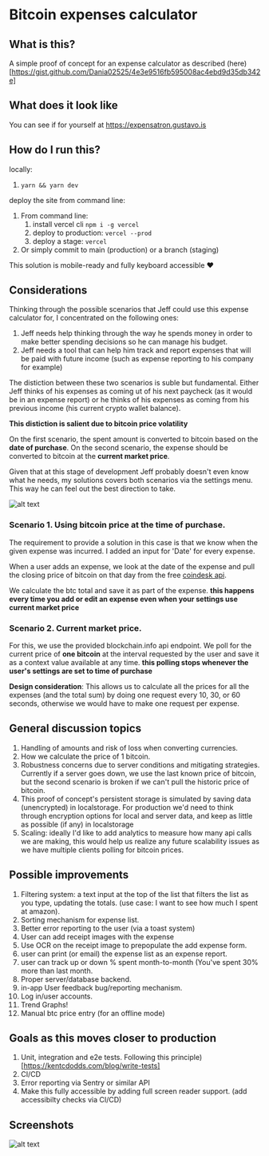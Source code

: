 # Bitcoin expenses calculator


## What is this? 

A simple proof of concept for an expense calculator as described (here)[https://gist.github.com/Dania02525/4e3e9516fb595008ac4ebd9d35db342e]

## What does it look like

You can see if for yourself at https://expensatron.gustavo.is

## How do I run this?

locally: 
  1. `yarn && yarn dev`

deploy the site from command line:
  1. From command line:
     1. install vercel cli `npm i -g vercel`
     2. deploy to production: `vercel --prod`
     3. deploy a stage: `vercel`
  2. Or simply commit to main (production) or a branch (staging)

This solution is mobile-ready and fully keyboard accessible ❤️

## Considerations

Thinking through the possible scenarios that Jeff could use this expense calculator for, I concentrated on the following ones:

1. Jeff needs help thinking through the way he spends money in order to make better spending decisions so he can manage his budget.
2. Jeff needs a tool that can help him track and report expenses that will be paid with future income (such as expense reporting to his company for example)

The distiction between these two scenarios is suble but fundamental. Either Jeff thinks of his expenses as coming ut of his next paycheck (as it would be in an expense report) or he thinks of his expenses as coming from his previous income (his current crypto wallet balance).

__This distiction is salient due to bitcoin price volatility__

On the first scenario, the spent amount is converted to bitcoin based on the **date of purchase**. On the second scenario, the expense should be converted to bitcoin at the **current market price**. 

Given that at this stage of development Jeff probably doesn't even know what he needs, my solutions covers both scenarios via the settings menu. This way he can feel out the best direction to take.

![alt text](https://user-images.githubusercontent.com/51838513/128639931-284c183a-a43d-464a-a2d0-76e9f378c77f.png)

### Scenario 1. Using bitcoin price at the time of purchase.

The requirement to provide a solution in this case is that we know when the given expense was incurred. I added an input for 'Date' for every expense.

When a user adds an expense, we look at the date of the expense and pull the closing price of bitcoin on that day from the free [coindesk api](https://api.coindesk.com/v1/bpi/historical/close.json?start=2020-08-07&end=2020-08-07). 

We calculate the btc total and save it as part of the expense. __this happens every time you add or edit an expense even when your settings use current market price__

### Scenario 2. Current market price.

For this, we use the provided blockchain.info api endpoint. We poll for the current price of **one bitcoin** at the interval requested by the user and save it as a context value available at any time. __this polling stops whenever the user's settings are set to time of purchase__

__Design consideration__: This allows us to calculate all the prices for all the expenses (and the total sum) by doing one request every 10, 30, or 60 seconds, otherwise we would have to make one request per expense.

## General discussion topics

1. Handling of amounts and risk of loss when converting currencies.
2. How we calculate the price of 1 bitcoin.
3. Robustness concerns due to server conditions and mitigating strategies. Currently if a server goes down, we use the last known price of bitcoin, but the second scenario is broken if we can't pull the historic price of bitcoin.
4. This proof of concept's persistent storage is simulated by saving data (unencrypted) in localstorage. For production we'd need to think through encryption options for local and server data, and keep as little as possible (if any) in localstorage
5. Scaling: ideally I'd like to add analytics to measure how many api calls we are making, this would help us realize any future scalability issues as we have multiple clients polling for bitcoin prices. 

## Possible improvements

1. Filtering system: a text input at the top of the list that filters the list as you type, updating the totals. (use case: I want to see how much I spent at amazon).
2. Sorting mechanism for expense list.
3. Better error reporting to the user (via a toast system)
4. User can add receipt images with the expense
5. Use OCR on the receipt image to prepopulate the add expense form.
6. user can print (or email) the expense list as an expense report.
7. user can track up or down % spent month-to-month (You've spent 30% more than last month.
8. Proper server/database backend.
9. in-app User feedback bug/reporting mechanism.
10. Log in/user accounts.
11. Trend Graphs!
12. Manual btc price entry (for an offline mode)

## Goals as this moves closer to production

1. Unit, integration and e2e tests. Following this principle)[https://kentcdodds.com/blog/write-tests]
2. CI/CD
3. Error reporting via Sentry or similar API
4. Make this fully accessible by adding full screen reader support. (add accessibilty checks via CI/CD)

## Screenshots

![alt text](https://user-images.githubusercontent.com/51838513/128644879-6754f2ef-6c68-45d0-9d72-eace5e0e5086.png)
